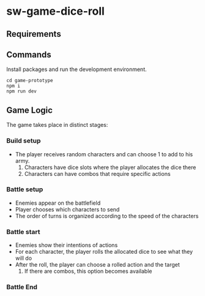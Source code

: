 # sw-game-dice-roll

## Requirements

## Commands

Install packages and run the development environment.

```shell
cd game-prototype
npm i
npm run dev
```

## Game Logic

The game takes place in distinct stages:

### Build setup

- The player receives random characters and can choose 1 to add to his army.
  1. Characters have dice slots where the player allocates the dice there
  2. Characters can have combos that require specific actions

### Battle setup

- Enemies appear on the battlefield
- Player chooses which characters to send
- The order of turns is organized according to the speed of the characters

### Battle start

- Enemies show their intentions of actions
- For each character, the player rolls the allocated dice to see what they will do
- After the roll, the player can choose a rolled action and the target
  1. If there are combos, this option becomes available

### Battle End
